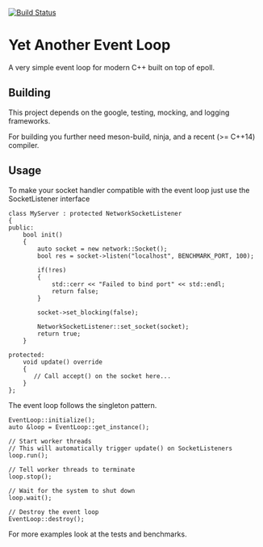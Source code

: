 [![Build Status](https://travis-ci.org/kaimast/yael.svg?branch=master)](https://travis-ci.org/kaimast/yael)

# Yet Another Event Loop
A very simple event loop for modern C++ built on top of epoll.

## Building
This project depends on the google, testing, mocking, and logging frameworks.

For building you further need meson-build, ninja, and a recent (>= C++14) compiler.

## Usage
To make your socket handler compatible with the event loop just use the SocketListener interface
```
class MyServer : protected NetworkSocketListener
{
public:
    bool init()
    {
        auto socket = new network::Socket();
        bool res = socket->listen("localhost", BENCHMARK_PORT, 100);

        if(!res)
        {
            std::cerr << "Failed to bind port" << std::endl;
            return false;
        }

        socket->set_blocking(false);

        NetworkSocketListener::set_socket(socket);
        return true;
    }

protected:
    void update() override
    {
       // Call accept() on the socket here...
    }
};
```

The event loop follows the singleton pattern.
```
EventLoop::initialize();
auto &loop = EventLoop::get_instance();

// Start worker threads
// This will automatically trigger update() on SocketListeners 
loop.run();

// Tell worker threads to terminate
loop.stop();

// Wait for the system to shut down
loop.wait();

// Destroy the event loop
EventLoop::destroy();
```

For more examples look at the tests and benchmarks.
